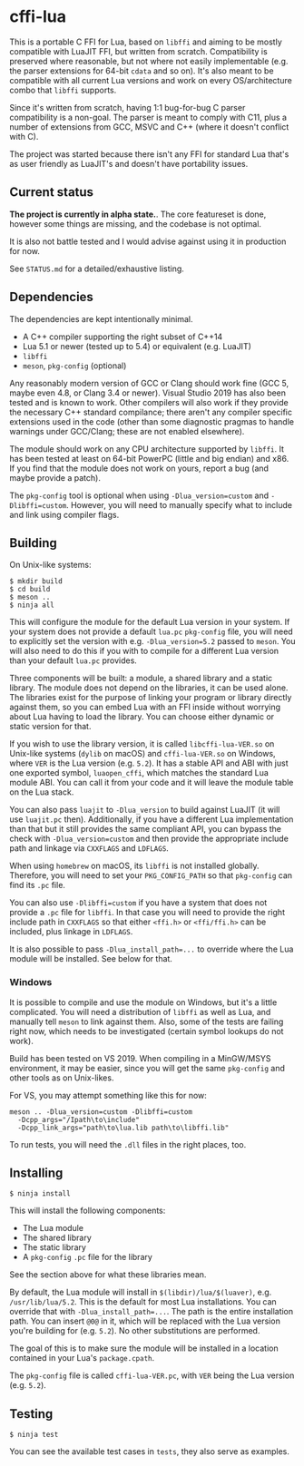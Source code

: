 # cffi-lua

This is a portable C FFI for Lua, based on `libffi` and aiming to be mostly
compatible with LuaJIT FFI, but written from scratch. Compatibility is
preserved where reasonable, but not where not easily implementable (e.g.
the parser extensions for 64-bit `cdata` and so on). It's also meant to be
compatible with all current Lua versions and work on every OS/architecture
combo that `libffi` supports.

Since it's written from scratch, having 1:1 bug-for-bug C parser compatibility
is a non-goal. The parser is meant to comply with C11, plus a number of
extensions from GCC, MSVC and C++ (where it doesn't conflict with C).

The project was started because there isn't any FFI for standard Lua that's
as user friendly as LuaJIT's and doesn't have portability issues.

## Current status

**The project is currently in alpha state.**. The core featureset is done,
however some things are missing, and the codebase is not optimal.

It is also not battle tested and I would advise against using it in production
for now.

See `STATUS.md` for a detailed/exhaustive listing.

## Dependencies

The dependencies are kept intentionally minimal.

- A C++ compiler supporting the right subset of C++14
- Lua 5.1 or newer (tested up to 5.4) or equivalent (e.g. LuaJIT)
- `libffi`
- `meson`, `pkg-config` (optional)

Any reasonably modern version of GCC or Clang should work fine (GCC 5, maybe
even 4.8, or Clang 3.4 or newer). Visual Studio 2019 has also been tested
and is known to work. Other compilers will also work if they provide the
necessary C++ standard compilance; there aren't any compiler specific
extensions used in the code (other than some diagnostic pragmas to
handle warnings under GCC/Clang; these are not enabled elsewhere).

The module should work on any CPU architecture supported by `libffi`. It has
been tested at least on 64-bit PowerPC (little and big endian) and x86.
If you find that the module does not work on yours, report a bug (and maybe
provide a patch).

The `pkg-config` tool is optional when using `-Dlua_version=custom` and
`-Dlibffi=custom`. However, you will need to manually specify what to include
and link using compiler flags.

## Building

On Unix-like systems:

```
$ mkdir build
$ cd build
$ meson ..
$ ninja all
```

This will configure the module for the default Lua version in your system.
If your system does not provide a default `lua.pc` `pkg-config` file, you
will need to explicitly set the version with e.g. `-Dlua_version=5.2`
passed to `meson`. You will also need to do this if you with to compile
for a different Lua version than your default `lua.pc` provides.

Three components will be built: a module, a shared library and a static
library. The module does not depend on the libraries, it can be used
alone. The libraries exist for the purpose of linking your program or
library directly against them, so you can embed Lua with an FFI inside
without worrying about Lua having to load the library. You can choose
either dynamic or static version for that.

If you wish to use the library version, it is called `libcffi-lua-VER.so`
on Unix-like systems (`dylib` on macOS) and `cffi-lua-VER.so` on Windows,
where `VER` is the Lua version (e.g. `5.2`). It has a stable API and ABI
with just one exported symbol, `luaopen_cffi`, which matches the standard
Lua module ABI. You can call it from your code and it will leave the
module table on the Lua stack.

You can also pass `luajit` to `-Dlua_version` to build against LuaJIT (it
will use `luajit.pc` then). Additionally, if you have a different Lua
implementation than that but it still provides the same compliant API,
you can bypass the check with `-Dlua_version=custom` and then provide
the appropriate include path and linkage via `CXXFLAGS` and `LDFLAGS`.

When using `homebrew` on macOS, its `libffi` is not installed globally.
Therefore, you will need to set your `PKG_CONFIG_PATH` so that `pkg-config`
can find its `.pc` file.

You can also use `-Dlibffi=custom` if you have a system that does not provide
a `.pc` file for `libffi`. In that case you will need to provide the right
include path in `CXXFLAGS` so that either `<ffi.h>` or `<ffi/ffi.h>` can be
included, plus linkage in `LDFLAGS`.

It is also possible to pass `-Dlua_install_path=...` to override where the
Lua module will be installed. See below for that.

### Windows

It is possible to compile and use the module on Windows, but it's a little
complicated. You will need a distribution of `libffi` as well as Lua, and
manually tell `meson` to link against them. Also, some of the tests are
failing right now, which needs to be investigated (certain symbol lookups
do not work).

Build has been tested on VS 2019. When compiling in a MinGW/MSYS environment,
it may be easier, since you will get the same `pkg-config` and other tools
as on Unix-likes.

For VS, you may attempt something like this for now:

```
meson .. -Dlua_version=custom -Dlibffi=custom
  -Dcpp_args="/Ipath\to\include"
  -Dcpp_link_args="path\to\lua.lib path\to\libffi.lib"
```

To run tests, you will need the `.dll` files in the right places, too.

## Installing

```
$ ninja install
```

This will install the following components:

- The Lua module
- The shared library
- The static library
- A `pkg-config` `.pc` file for the library

See the section above for what these libraries mean.

By default, the Lua module will install in `$(libdir)/lua/$(luaver)`, e.g.
`/usr/lib/lua/5.2`. This is the default for most Lua installations. You can
override that with `-Dlua_install_path=...`. The path is the entire
installation path. You can insert `@0@` in it, which will be replaced with
the Lua version you're building for (e.g. `5.2`). No other substitutions are
performed.

The goal of this is to make sure the module will be installed in a location
contained in your Lua's `package.cpath`.

The `pkg-config` file is called `cffi-lua-VER.pc`, with `VER` being the Lua
version (e.g. `5.2`).

## Testing

```
$ ninja test
```

You can see the available test cases in `tests`, they also serve as examples.
